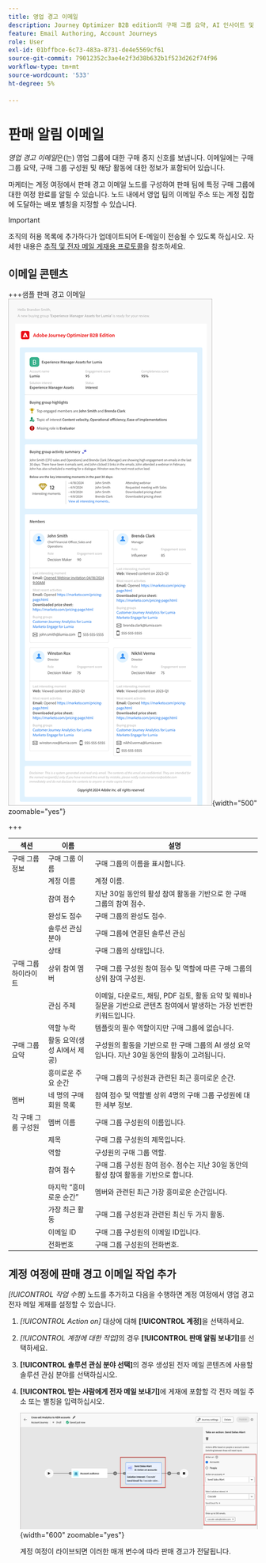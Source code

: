 ```yaml
---
title: 영업 경고 이메일
description: Journey Optimizer B2B edition의 구매 그룹 요약, AI 인사이트 및 멤버 세부 정보를 포함하여 영업 팀에게 알리도록 계정 여정에서 판매 경고 이메일을 구성합니다.
feature: Email Authoring, Account Journeys
role: User
exl-id: 01bffbce-6c73-483a-8731-de4e5569cf61
source-git-commit: 79012352c3ae4e2f3d38b632b1f523d262f74f96
workflow-type: tm+mt
source-wordcount: '533'
ht-degree: 5%

---
```


# 판매 알림 이메일

_영업 경고 이메일_&#x200B;은(는) 영업 그룹에 대한 구매 중지 신호를 보냅니다. 이메일에는 구매 그룹 요약, 구매 그룹 구성원 및 해당 활동에 대한 정보가 포함되어 있습니다.

마케터는 계정 여정에서 판매 경고 이메일 노드를 구성하여 판매 팀에 특정 구매 그룹에 대한 여정 완료를 알릴 수 있습니다. 노드 내에서 영업 팀의 이메일 주소 또는 계정 집합에 도달하는 배포 별칭을 지정할 수 있습니다.

>[!IMPORTANT]
>
>조직의 허용 목록에 추가하다가 업데이트되어 E-메일이 전송될 수 있도록 하십시오. 자세한 내용은 [추적 및 전자 메일 게재용 프로토콜](../start/email-protocols.md)을 참조하세요.

## 이메일 콘텐츠

+++샘플 판매 경고 이메일
![기본 템플릿을 사용한 판매 경고 전자 메일의 예](./assets/sales-alert-email-example.png){width="500" zoomable="yes"}

+++

| 섹션 | 이름 | 설명 |
| - | ---- | ----------- |
| 구매 그룹 정보 | 구매 그룹 이름 | 구매 그룹의 이름을 표시합니다. |
|   | 계정 이름 | 계정 이름. |
|   | 참여 점수 | 지난 30일 동안의 활성 참여 활동을 기반으로 한 구매 그룹의 참여 점수. |
|   | 완성도 점수 | 구매 그룹의 완성도 점수. |
|   | 솔루션 관심 분야 | 구매 그룹에 연결된 솔루션 관심 |
|   | 상태 | 구매 그룹의 상태입니다. |
| 구매 그룹 하이라이트 | 상위 참여 멤버 | 구매 그룹 구성원 참여 점수 및 역할에 따른 구매 그룹의 상위 참여 구성원. |
|   | 관심 주제 | 이메일, 다운로드, 채팅, PDF 검토, 활동 요약 및 웨비나 질문을 기반으로 콘텐츠 참여에서 발생하는 가장 빈번한 키워드입니다. |
|   | 역할 누락 | 템플릿의 필수 역할이지만 구매 그룹에 없습니다. |
| 구매 그룹 요약 | 활동 요약(생성 AI에서 제공) | 구성원의 활동을 기반으로 한 구매 그룹의 AI 생성 요약입니다. 지난 30일 동안의 활동이 고려됩니다. |
|   | 흥미로운 주요 순간 | 구매 그룹의 구성원과 관련된 최근 흥미로운 순간. |
| 멤버 | 네 명의 구매 회원 목록 | 참여 점수 및 역할별 상위 4명의 구매 그룹 구성원에 대한 세부 정보. |
| 각 구매 그룹 구성원 | 멤버 이름 | 구매 그룹 구성원의 이름입니다. |
|   | 제목 | 구매 그룹 구성원의 제목입니다. |
|   | 역할 | 구성원의 구매 그룹 역할. |
|   | 참여 점수 | 구매 그룹 구성원 참여 점수. 점수는 지난 30일 동안의 활성 참여 활동을 기반으로 합니다. |
|   | 마지막 “흥미로운 순간” | 멤버와 관련된 최근 가장 흥미로운 순간입니다. |
|   | 가장 최근 활동 | 구매 그룹 구성원과 관련된 최신 두 가지 활동. |
|   | 이메일 ID | 구매 그룹 구성원의 이메일 ID입니다. |
|   | 전화번호 | 구매 그룹 구성원의 전화번호. |

## 계정 여정에 판매 경고 이메일 작업 추가

_[!UICONTROL 작업 수행]_ 노드를 추가하고 다음을 수행하면 계정 여정에서 영업 경고 전자 메일 게재를 설정할 수 있습니다.

1. _[!UICONTROL Action on]_ 대상에 대해 **[!UICONTROL 계정]**&#x200B;을 선택하세요.

1. _[!UICONTROL 계정에 대한 작업]_&#x200B;의 경우 **[!UICONTROL 판매 알림 보내기]**&#x200B;를 선택하세요.

1. **[!UICONTROL 솔루션 관심 분야 선택]**&#x200B;의 경우 생성된 전자 메일 콘텐츠에 사용할 솔루션 관심 분야를 선택하십시오.

1. **[!UICONTROL 받는 사람에게 전자 메일 보내기]**&#x200B;에 게재에 포함할 각 전자 메일 주소 또는 별칭을 입력하십시오.

   ![새 전자 메일 대화 상자 만들기](assets/sales-alert-email-journey-node.png){width="600" zoomable="yes"}

   계정 여정이 라이브되면 이러한 매개 변수에 따라 판매 경고가 전달됩니다.
